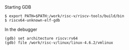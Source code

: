 

Starting GDB

```
$ export PATH=$PATH:/work/risc-v/riscv-tools/build/bin
$ riscv64-unknown-elf-gdb
```

In the debugger
```
(gdb) set architecture riscv:rv64
(gdb) file /work/risc-v/linux/linux-4.6.2/vmlinux
```
